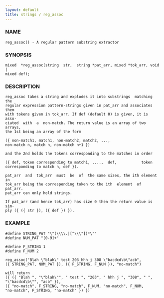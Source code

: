 ```yaml
---
layout: default
title: strings / reg_assoc
---
```






### NAME
    reg_assoc() - A regular pattern substring extractor


### SYNOPSIS
    mixed  *reg_assoc(string  str,  string *pat_arr, mixed *tok_arr, void |
    mixed def);


### DESCRIPTION
    reg_assoc takes a string and explodes it into substrings  matching  the
    regular expression pattern-strings given in pat_arr and associates them
    with tokens given in tok_arr. If def (default 0) is given, it is  asso‐
    ciated  with  a  non-match. The return value is an array of two arrays,
    the 1st being an array of the form

    ({ non-match1, match1, non-match2, match2, ...,
    non-match n, match n, non-match n+1 })

    and the 2nd holds the tokens corresponding to the matches in order

    ({ def, token corresponding to match1, ....,  def,           token
    corresponding to match n, def }).

    pat_arr  and  tok_arr  must  be  of  the same sizes, the ith element in
    tok_arr being the corresponding token to the ith  element  of  pat_arr.
    pat_arr can only hold strings.

    If pat_arr (and hence tok_arr) has size 0 then the return value is sim‐
    ply ({ ({ str }), ({ def }) }).


### EXAMPLE
    #define STRING_PAT "\"(\\\\.|[^\\\"])*\""
    #define NUM_PAT "[0-9]+"

    #define F_STRING 1
    #define F_NUM 2

    reg_assoc("Blah \"blah\" test 203 hhh j 308 \"bacdcd\b\"acb",
    ({ STRING_PAT, NUM_PAT }), ({ F_STRING, F_NUM }), "no-match")

    will return
    ({ ({ "Blah ", "\"blah\"", " test ", "203", " hhh j ", "308", " ",
    "\"bacdcd\b\"", "acb" }),
    ({ "no-match", F_STRING, "no-match", F_NUM, "no-match", F_NUM,
    "no-match", F_STRING, "no-match" }) })




